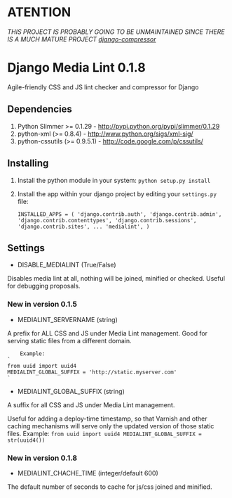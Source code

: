 # ATENTION

*THIS PROJECT IS PROBABLY GOING TO BE UNMAINTAINED SINCE THERE IS A MUCH MATURE PROJECT [django-compressor](http://github.com/mintchaos/django_compressor)*
# Django Media Lint 0.1.8

Agile-friendly CSS and JS lint checker and compressor for Django

## Dependencies

1. Python Slimmer >= 0.1.29 - http://pypi.python.org/pypi/slimmer/0.1.29
2. python-xml (>= 0.8.4) - http://www.python.org/sigs/xml-sig/
3. python-cssutils (>= 0.9.5.1) - http://code.google.com/p/cssutils/

## Installing

1. Install the python module in your system:
`python setup.py install`

2. Install the app within your django project by editing your `settings.py` file:

    `INSTALLED_APPS = (
        'django.contrib.auth',
        'django.contrib.admin',
        'django.contrib.contenttypes',
        'django.contrib.sessions',
        'django.contrib.sites',
        ...
        'medialint',
    )`

## Settings

+ DISABLE_MEDIALINT (True/False)

Disables media lint at all, nothing will be joined, minified or
checked. Useful for debugging proposals.

### New in version 0.1.5

+ MEDIALINT_SERVERNAME (string)

A prefix for ALL CSS and JS under Media Lint management.
Good for serving static files from a different domain.

        Example:
    `
    from uuid import uuid4
    MEDIALINT_GLOBAL_SUFFIX = 'http://static.myserver.com'
    `

+ MEDIALINT_GLOBAL_SUFFIX (string)

A suffix for all CSS and JS under Media Lint management.

Useful for adding a deploy-time timestamp, so that Varnish and other
caching mechanisms will serve only the updated version of those static
files.
        Example:
    `
    from uuid import uuid4
    MEDIALINT_GLOBAL_SUFFIX = str(uuid4())
    `
### New in version 0.1.8

+ MEDIALINT_CHACHE_TIME (integer/default 600)

The default number of seconds to cache for js/css joined and minified.
